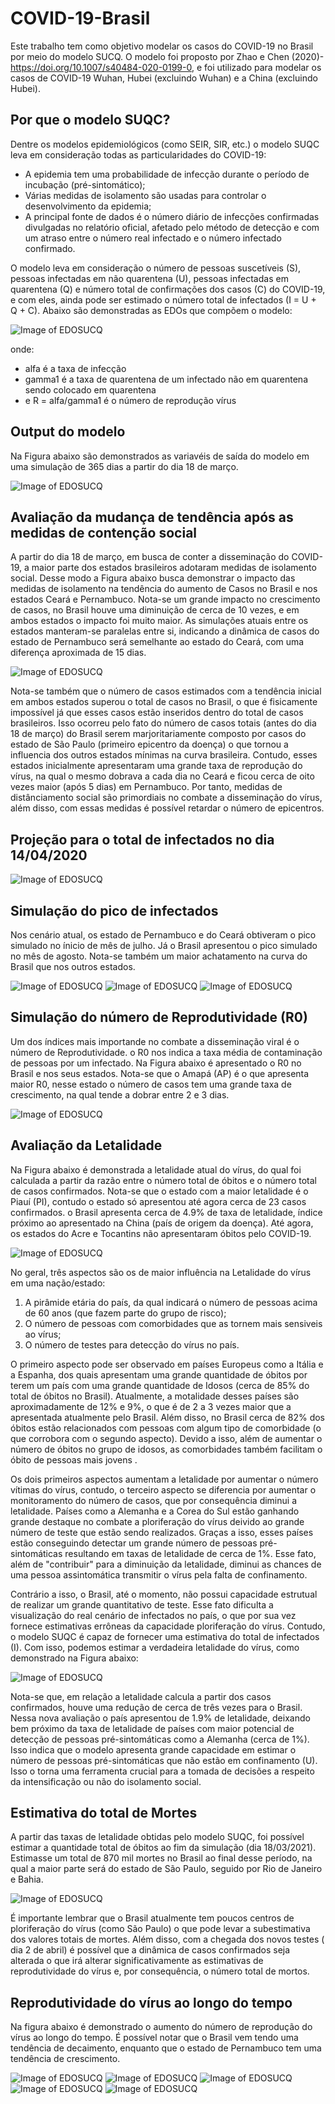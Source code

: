 # COVID-19-Brasil

Este trabalho tem como objetivo modelar os casos do COVID-19 no Brasil por meio do modelo SUCQ. O modelo foi proposto por Zhao e Chen (2020)- https://doi.org/10.1007/s40484-020-0199-0, e foi utilizado para modelar os casos de COVID-19 Wuhan, Hubei (excluindo Wuhan) e a China (excluindo Hubei).

## Por que o modelo SUQC?

Dentre os modelos epidemiológicos (como SEIR, SIR, etc.) o modelo SUQC leva em consideração todas as particularidades do COVID-19:

* A epidemia tem uma probabilidade de infecção durante o período de incubação (pré-sintomático);
* Várias medidas de isolamento são usadas para controlar o desenvolvimento da epidemia; 
* A principal fonte de dados é o número diário de infecções confirmadas divulgadas no relatório oficial, afetado pelo método de detecção e com um atraso entre o número real infectado e o número infectado confirmado. 


O modelo leva em consideração o número de pessoas suscetíveis (S), pessoas infectadas em não quarentena (U), pessoas infectadas em quarentena (Q) e número total de confirmações dos casos (C) do COVID-19, e com eles, ainda pode ser estimado o número total de infectados (I = U + Q + C). Abaixo são demonstradas as EDOs que compõem o modelo: 

![Image of EDOSUCQ](https://github.com/ravellys/COVID-19-Brasil/blob/master/eq_SUCQ.JPG)

onde:
* alfa é a taxa de infecção
* gamma1 é a taxa de quarentena de um infectado não em quarentena sendo colocado em quarentena
* e R = alfa/gamma1 é o número de reprodução vírus

## Output do modelo 
Na Figura abaixo são demonstrados as variavéis de saída do modelo em uma simulação de 365 dias a partir do dia 18 de março.

![Image of EDOSUCQ](https://github.com/ravellys/COVID-19-Brasil/blob/master/plot_sucq/COVID-19%20Brasil.png)
  
## Avaliação da mudança de tendência após as medidas de contenção social

A partir do dia 18 de março, em busca de conter a disseminação do COVID-19, a maior parte dos estados brasileiros adotaram medidas de isolamento social. Desse modo a Figura abaixo busca demonstrar o impacto  das medidas de isolamento na tendência do aumento de Casos no Brasil e nos estados Ceará e Pernambuco. Nota-se um grande impacto no crescimento de casos, no Brasil houve uma diminuição de cerca de 10 vezes, e em ambos estados o impacto foi muito maior. As simulações atuais entre os estados manteram-se paralelas entre si, indicando a dinâmica de casos do estado de Pernambuco será semelhante ao estado do Ceará, com uma diferença aproximada de 15 dias.

![Image of EDOSUCQ](https://github.com/ravellys/COVID-19-Brasil/blob/master/imagens/cum_cases.png)

Nota-se também que o número de casos estimados com a tendência inicial em ambos estados superou o total de casos no Brasil, o que é fisicamente impossível já que esses casos estão inseridos dentro do total de casos brasileiros. Isso ocorreu pelo fato do número de casos totais (antes do dia 18 de março) do Brasil serem marjoritariamente composto por casos do estado de São Paulo (primeiro epicentro da doença) o que tornou a influencia dos outros estados mínimas na curva brasileira. Contudo, esses estados inicialmente apresentaram uma grande taxa de reprodução do vírus, na qual o mesmo dobrava a cada dia no Ceará e ficou cerca de oito vezes maior (após 5 dias) em Pernambuco. Por tanto, medidas de distânciamento social são primordiais no combate a disseminação do vírus, além disso, com essas medidas é possível retardar o número de epicentros.

## Projeção para o total de infectados no dia 14/04/2020

![Image of EDOSUCQ](https://github.com/ravellys/COVID-19-Brasil/blob/master/imagens/cases_7d_barplot.png)

## Simulação do pico de infectados

Nos cenário atual, os estado de Pernambuco e do Ceará obtiveram o pico simulado no ínicio de mês de julho. Já o Brasil apresentou o pico simulado no mês de agosto. Nota-se também um maior achatamento na curva do Brasil que nos outros estados.

![Image of EDOSUCQ](https://github.com/ravellys/COVID-19-Brasil/blob/master/imagens/daily_cases/daily_cases.png)
![Image of EDOSUCQ](https://github.com/ravellys/COVID-19-Brasil/blob/master/imagens/diamax_barplot.png)
![Image of EDOSUCQ](https://github.com/ravellys/COVID-19-Brasil/blob/master/imagens/max_cases_barplot.png)



## Simulação do número de Reprodutividade (R0)

Um dos índices mais importande no combate a disseminação viral é o número de Reprodutividade. o R0 nos indica a taxa média de contaminação de pessoas por um infectado. Na Figura abaixo é apresentado o R0 no Brasil e nos seus estados. Nota-se que o Amapá (AP) é o que apresenta maior R0, nesse estado o número de casos tem uma grande taxa de crescimento, na qual tende a dobrar entre 2 e 3 dias.

![Image of EDOSUCQ](https://github.com/ravellys/COVID-19-Brasil/blob/master/imagens/R0.png)

## Avaliação da Letalidade 

Na Figura abaixo é demonstrada a letalidade atual do vírus, do qual foi calculada a partir da razão entre o número total de óbitos e o número total de casos confirmados. Nota-se que o estado com a maior letalidade é o Piauí (PI), contudo o estado só apresentou até agora cerca de 23 casos confirmados. o Brasil apresenta cerca de 4.9% de taxa de letalidade, índice próximo ao apresentado na China (país de origem da doença). Até agora, os estados do Acre e Tocantins não apresentaram óbitos pelo COVID-19.

![Image of EDOSUCQ](https://github.com/ravellys/COVID-19-Brasil/blob/master/imagens/mortality.png)

No geral, três aspectos são os de maior influência na Letalidade do vírus em uma nação/estado:

1. A pirâmide etária do país, da qual indicará o número de pessoas acima de 60 anos (que fazem parte do grupo de risco);
2. O número de pessoas com comorbidades que as tornem mais sensiveis ao vírus;
3. O número de testes para detecção do vírus no país.

O primeiro aspecto pode ser observado em países Europeus como a Itália e a Espanha, dos quais apresentam uma grande quantidade de óbitos por terem um país com uma grande quantidade de Idosos (cerca de 85% do total de óbitos no Brasil). Atualmente, a motalidade desses países são aproximadamente de 12% e 9%, o que é de 2 a 3 vezes maior que a apresentada atualmente pelo Brasil. Além disso, no Brasil cerca de 82% dos óbitos estão relacionados com pessoas com algum tipo de comorbidade (o que corrobora com o segundo aspecto). Devido a isso, além de aumentar o número de óbitos no grupo de idosos, as comorbidades também facilitam o óbito de pessoas mais jovens .

Os dois primeiros aspectos aumentam a letalidade por aumentar o número vítimas do vírus, contudo, o terceiro aspecto se diferencia por aumentar o monitoramento do número de casos, que por consequência diminui a letalidade. Países como a Alemanha e a Corea do Sul estão ganhando grande destaque no combate a ploriferação do vírus deivido ao grande número de teste que estão sendo realizados. Graças a isso, esses países estão conseguindo detectar um grande número de pessoas pré-sintomáticas resultando em taxas de letalidade de cerca de 1%. Esse fato, além de "contribuir" para a diminuição da letalidade, diminui as chances de uma pessoa assintomática transmitir o vírus pela falta de confinamento.

Contrário a isso, o Brasil, até o momento, não possui capacidade estrutual de realizar um grande quantitativo de teste. Esse fato dificulta a visualização do real cenário de infectados no país, o que por sua vez fornece estimativas errôneas da capacidade ploriferação do vírus. Contudo, o modelo SUQC é capaz de fornecer uma estimativa do total de infectados (I). Com isso, podemos estimar a verdadeira letalidade do vírus, como demonstrado na Figura abaixo:

![Image of EDOSUCQ](https://github.com/ravellys/COVID-19-Brasil/blob/master/imagens/mortality_real_estimada.png)

Nota-se que, em relação a letalidade calcula a partir dos casos confirmados, houve uma redução de cerca de três vezes para o Brasil. Nessa nova avaliação o país apresentou de 1.9% de letalidade, deixando bem próximo da taxa de letalidade de países com maior potencial de detecção de pessoas pré-sintomáticas como a Alemanha (cerca de 1%). Isso indica que o modelo apresenta grande capacidade em estimar o número de pessoas pré-sintomáticas que não estão em confinamento (U). Isso o torna uma ferramenta crucial para a tomada de decisões a respeito da intensificação ou não do isolamento social. 

## Estimativa do total de Mortes

A partir das taxas de letalidade obtidas pelo modelo SUQC, foi possível estimar a quantidade total de óbitos ao fim da simulação (dia 18/03/2021). Estimasse um total de 870 mil mortes no Brasil ao final desse período, na qual a maior parte será do estado de São Paulo,  seguido por Rio de Janeiro e Bahia. 

![Image of EDOSUCQ](https://github.com/ravellys/COVID-19-Brasil/blob/master/imagens/total%20de%20mortes.png)

É importante lembrar que o Brasil atualmente tem poucos centros de ploriferação do vírus (como São Paulo) o que pode levar a subestimativa dos valores totais de mortes. Além disso, com a chegada dos novos testes ( dia 2 de abril) é possível que a dinâmica de casos confirmados seja alterada o que irá alterar significativamente as estimativas de reprodutividade do vírus e, por consequência, o número total de mortos. 

## Reprodutividade do vírus ao longo do tempo

Na figura abaixo é demonstrado o aumento do número de reprodução do vírus ao longo do tempo. É possível notar que o Brasil vem tendo uma tendência de decaimento, enquanto que o estado de Pernambuco tem uma tendência de crescimento.

![Image of EDOSUCQ](https://github.com/ravellys/COVID-19-Brasil/blob/master/imagens/R0_time/R0_estad.png)
![Image of EDOSUCQ](https://github.com/ravellys/COVID-19-Brasil/blob/master/imagens/R0_time/PE.png)
![Image of EDOSUCQ](https://github.com/ravellys/COVID-19-Brasil/blob/master/imagens/R0_time/CE.png)
![Image of EDOSUCQ](https://github.com/ravellys/COVID-19-Brasil/blob/master/imagens/R0_time/AM.png)
![Image of EDOSUCQ](https://github.com/ravellys/COVID-19-Brasil/blob/master/imagens/R0_time/SP.png)










